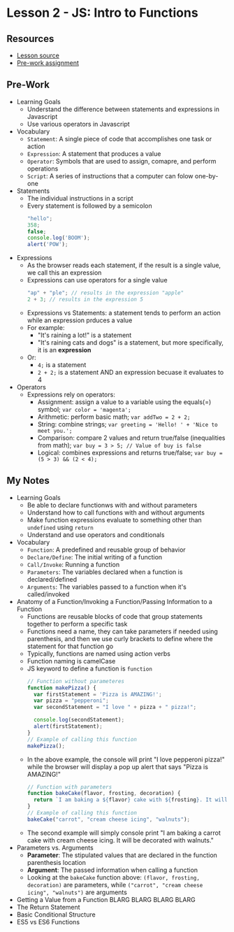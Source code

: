 # Lesson 2 - JS: Intro to Functions

## Resources
- [Lesson source](https://frontend.turing.io/lessons/module-1/js-intro-to-functions.html)
- [Pre-work assignment](https://frontend.turing.io/lessons/module-1/js-statements-and-expressions.html)

## Pre-Work
- Learning Goals
  - Understand the difference between statements and expressions in Javascript
  - Use various operators in Javascript
- Vocabulary
  - `Statement`: A single piece of code that accomplishes one task or action
  - `Expression`: A statement that produces a value
  - `Operator`: Symbols that are used to assign, comapre, and perform operations
  - `Script`: A series of instructions that a computer can folow one-by-one
- Statements
  - The individual instructions in a script
  - Every statement is followed by a semicolon
    ```js
    "hello";
    358;
    false;
    console.log('BOOM');
    alert('POW');
    ```
- Expressions
  - As the browser reads each statement, if the result is a single value, we call this an expression
  - Expressions can use operators for a single value
    ```js
    "ap" + "ple"; // results in the expression "apple"
    2 + 3; // results in the expression 5
    ```
  - Expressions vs Statements: a statement tends to perform an action while an expression prduces a value
  - For example:
    - "It's raining a lot!" is a statement
    - "It's raining cats and dogs" is a statement, but more specifically, it is an **expression**
  - Or:
    - `4;` is a statement
    - `2 + 2;` is a statement AND an expression becuase it evaluates to 4
- Operators
  - Expressions rely on operators:
    - Assignment: assign a value to a variable using the equals(=) symbol; `var color = 'magenta';`
    - Arithmetic: perform basic math; `var addTwo = 2 + 2;`
    - String: combine strings; `var greeting = 'Hello! ' + 'Nice to meet you.';`
    - Comparison: compare 2 values and return true/false (inequalities from math); `var buy = 3 > 5; // Value of buy is false`
    - Logical: combines expressions and returns true/false; `var buy = (5 > 3) && (2 < 4);`

## My Notes
- Learning Goals
  - Be able to declare functionws with and without parameters
  - Understand how to call functions with and without arguments
  - Make function expressions evaluate to something other than `undefined` using `return`
  - Understand and use operators and conditionals
- Vocabulary
  - `Function`: A predefined and reusable group of behavior
  - `Declare/Define`: The initial writing of a function
  - `Call/Invoke`: Running a function
  - `Parameters`: The variables declared when a function is declared/defined
  - `Arguments`: The variables passed to a function when it's called/invoked
- Anatomy of a Function/Invoking a Function/Passing Information to a Function
  - Functions are reusable blocks of code that group statements together to perform a specific task
  - Functions need a name, they can take parameters if needed using parenthesis, and then we use curly brackets to define where the statement for that function go
  - Typically, functions are named using action verbs
  - Function naming is camelCase
  - JS keyword to define a function is `function`
    ```js
    // Function without parameteres
    function makePizza() {
      var firstStatement = 'Pizza is AMAZING!';
      var pizza = "pepperoni";
      var secondStatement = "I love " + pizza + " pizza!";

      console.log(secondStatement);
      alert(firstStatement);
    }
    // Example of calling this function
    makePizza();
    ```
  - In the above example, the console will print "I love pepperoni pizza!" while the browser will display a pop up alert that says "Pizza is AMAZING!"
    ```js
    // Function with parameters
    function bakeCake(flavor, frosting, decoration) {
      return `I am baking a ${flavor} cake with ${frosting}. It will be decorated with ${decoration}.`
    }
    // Example of calling this function
    bakeCake("carrot", "cream cheese icing", "walnuts");
    ```
  - The second example will simply console print "I am baking a carrot cake with cream cheese icing. It will be decorated with walnuts."
- Parameters vs. Arguments
  - **Parameter**: The stipulated values that are declared in the function parenthesis location
  - **Argument**: The passed information when calling a function
  - Looking at the `bakeCake` function above: `(flavor, frosting, decoration)` are parameters, while `("carrot", "cream cheese icing", "walnuts")` are arguments
- Getting a Value from a Function BLARG BLARG BLARG BLARG
- The Return Statement
- Basic Conditional Structure
- ES5 vs ES6 Functions
